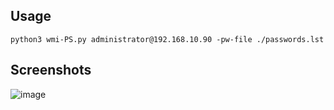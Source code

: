 ## Usage  
```
python3 wmi-PS.py administrator@192.168.10.90 -pw-file ./passwords.lst
```

## Screenshots

![image](https://user-images.githubusercontent.com/30458572/154881750-066dc179-1958-4ceb-aba6-431769549670.png)
